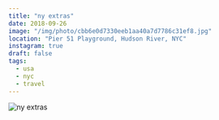 ```yaml
---
title: "ny extras"
date: 2018-09-26
image: "/img/photo/cbb6e0d7330eeb1aa40a7d7786c31ef8.jpg"
location: "Pier 51 Playground, Hudson River, NYC"
instagram: true
draft: false
tags:
  - usa
  - nyc
  - travel
---
```


![ny extras](/img/photo/cbb6e0d7330eeb1aa40a7d7786c31ef8.jpg)

